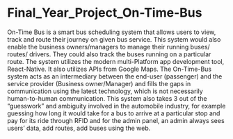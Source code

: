 # Final_Year_Project_On-Time-Bus
On-Time Bus is a smart bus scheduling system that allows users to view, track and route their journey on given bus service. This system would also enable the business owners/managers to manage their running buses/ routes/ drivers. They could also track the buses running on a particular route. The system utilizes the modern multi-Platform app development tool, React-Native. It also utilizes APIs from Google Maps. The On-Time-Bus system acts as an intermediary between the end-user (passenger) and the service provider (Business owner/Manager) and fills the gaps in communication using the latest technology, which is not necessarily human-to-human communication. This system also takes 3 out of the “guesswork” and ambiguity involved in the automobile industry, for example guessing how long it would take for a bus to arrive at a particular stop and pay for its ride through RFID and for the admin panel, an admin always sees users’ data, add routes, add buses using the web.
